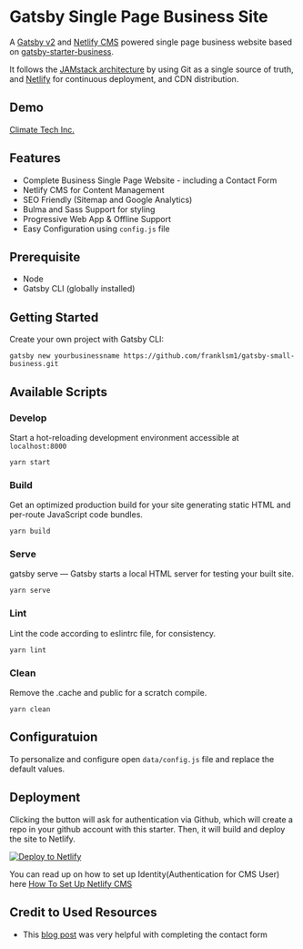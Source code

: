 # Gatsby Single Page Business Site
A [Gatsby v2](https://www.gatsbyjs.org/) and [Netlify CMS](https://www.netlifycms.org) powered single page business website based on [gatsby-starter-business](https://github.com/v4iv/gatsby-starter-business).

It follows the [JAMstack architecture](https://jamstack.org) by using Git as a single source of truth, and [Netlify](https://www.netlify.com) for continuous deployment, and CDN distribution.

## Demo
[Climate Tech Inc.](https://climatetech.us)

## Features
* Complete Business Single Page Website  - including a Contact Form
* Netlify CMS for Content Management
* SEO Friendly (Sitemap and Google Analytics)
* Bulma and Sass Support for styling
* Progressive Web App & Offline Support
* Easy Configuration using `config.js` file

## Prerequisite
* Node
* Gatsby CLI (globally installed)

## Getting Started
Create your own project with Gatsby CLI:
```shell
gatsby new yourbusinessname https://github.com/franklsm1/gatsby-small-business.git
```

## Available Scripts

### Develop
Start a hot-reloading development environment accessible at `localhost:8000`
```shell
yarn start
```

### Build
Get an optimized production build for your site generating static HTML and per-route JavaScript code bundles.
```shell
yarn build
```

### Serve
gatsby serve — Gatsby starts a local HTML server for testing your built site.
```shell
yarn serve
```

### Lint
Lint the code according to eslintrc file, for consistency.
```shell
yarn lint
```

### Clean
Remove the .cache and public for a scratch compile.
```shell
yarn clean
```

## Configuratuion
To personalize and configure open `data/config.js` file and replace the default values.

## Deployment
Clicking the button will ask for authentication via Github, which will create a repo in your github account with this starter. Then, it will build and deploy the site to Netlify.

<a href="https://app.netlify.com/start/deploy?repository=https://github.com/franklsm1/gatsby-small-business&amp;stack=cms"><img src="https://www.netlify.com/img/deploy/button.svg" alt="Deploy to Netlify"></a>

You can read up on how to set up Identity(Authentication for CMS User) here [How To Set Up Netlify CMS](https://www.netlifycms.org/docs/add-to-your-site/)

## Credit to Used Resources
- This [blog post](https://iammatthias.com/blog/netlify-form-gatsby-v2-and-no-cache-1/) was very helpful with completing the contact form
